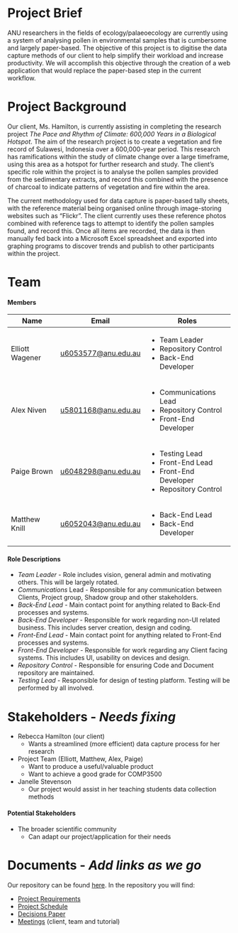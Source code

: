 # Project Brief

ANU researchers in the fields of ecology/palaeoecology are currently using a system of analysing pollen in environmental samples that is cumbersome and largely paper-based. The objective of this project is to digitise the data capture methods of our client to help simplify their workload and increase productivity. We will accomplish this objective through the creation of a web application that would replace the paper-based step in the current workflow.

# Project Background

Our client, Ms. Hamilton, is currently assisting in completing the research project *The Pace and Rhythm
of Climate: 600,000 Years in a Biological Hotspot*. The aim of the research project is to
create a vegetation and fire record of Sulawesi, Indonesia over a 600,000-year period. This
research has ramifications within the study of climate change over a large timeframe, using
this area as a hotspot for further research and study. The client’s specific role within the
project is to analyse the pollen samples provided from the sedimentary extracts, and record
this combined with the presence of charcoal to indicate patterns of vegetation and fire
within the area.

The current methodology used for data capture is paper-based tally sheets, with the
reference material being organised online through image-storing websites such as “Flickr”.
The client currently uses these reference photos combined with reference tags to attempt
to identify the pollen samples found, and record this. Once all items are recorded, the data
is then manually fed back into a Microsoft Excel spreadsheet and exported into graphing
programs to discover trends and publish to other participants within the project.


# Team

#### Members

| **Name** | **Email** | **Roles** |
| --- | --- | -- |
| Elliott Wagener | u6053577@anu.edu.au | <ul><li>Team Leader</li><li>Repository Control</li><li>Back-End Developer</li></ul> |
| Alex Niven | u5801168@anu.edu.au | <ul><li>Communications Lead</li><li>Repository Control</li><li>Front-End Developer</li></ul> |
| Paige Brown | u6048298@anu.edu.au | <ul><li>Testing Lead</li><li>Front-End Lead</li><li>Front-End Developer</li><li>Repository Control</li></ul> |
| Matthew Knill | u6052043@anu.edu.au | <ul><li>Back-End Lead</li><li>Back-End Developer</li></ul> |

#### Role Descriptions

* *Team Leader* - Role includes vision, general admin and motivating others. This will be largely rotated.
* *Communications* Lead - Responsible for any communication between Clients, Project group, Shadow group and other stakeholders.
* *Back-End Lead* - Main contact point for anything related to Back-End processes and systems.
* *Back-End Developer* - Responsible for work regarding non-UI related business. This includes server creation, design and coding.
* *Front-End Lead* - Main contact point for anything related to Front-End processes and systems.
* *Front-End Developer* - Responsible for work regarding any Client facing systems. This includes UI, usability on devices and design.
* *Repository Control* - Responsible for ensuring Code and Document repository are maintained.
* *Testing Lead* - Responsible for design of testing platform. Testing will be performed by all involved.

# Stakeholders - *Needs fixing*

* Rebecca Hamilton (our client)
    * Wants a streamlined (more efficient) data capture process for her research
* Project Team (Elliott, Matthew, Alex, Paige)
    * Want to produce a useful/valuable product
    * Want to achieve a good grade for COMP3500
* Janelle Stevenson
    * Our project would assist in her teaching students data collection methods

#### Potential Stakeholders

* The broader scientific community
    * Can adapt our project/application for their needs

# Documents - *Add links as we go*

Our repository can be found [here](). In the repository you will find:

* [Project Requirements](https://drive.google.com/open?id=1D5DRx0kPDescI-hsA6fj4p-DHRZn2aLwt_poO40C0Y8)
* [Project Schedule]()
* [Decisions Paper]()
* [Meetings](https://drive.google.com/open?id=1gdYW7Lwu172PD7DSFtA-25j5gLQkVGJn) (client, team and tutorial)



